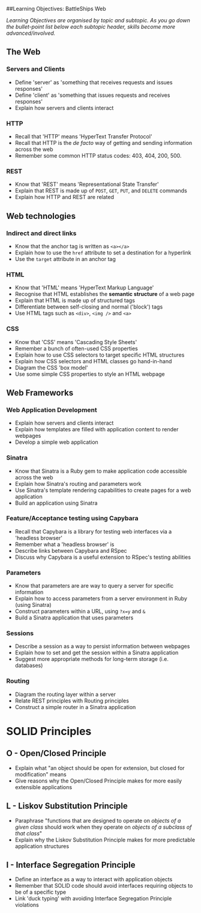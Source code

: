 ##Learning Objectives: BattleShips Web

*Learning Objectives are organised by topic and subtopic. As you go down the bullet-point list below each subtopic header, skills become more advanced/involved.*

## The Web

### Servers and Clients
* Define 'server' as 'something that receives requests and issues responses'
* Define 'client' as 'something that issues requests and receives responses'
* Explain how servers and clients interact

### HTTP
* Recall that 'HTTP' means 'HyperText Transfer Protocol'
* Recall that HTTP is the _de facto_ way of getting and sending information across the web
* Remember some common HTTP status codes: 403, 404, 200, 500.

### REST
* Know that 'REST' means 'Representational State Transfer'
* Explain that REST is made up of `POST`, `GET`, `PUT`, and `DELETE` commands
* Explain how HTTP and REST are related

## Web technologies

### Indirect and direct links
* Know that the anchor tag is written as `<a></a>`
* Explain how to use the `href` attribute to set a destination for a hyperlink
* Use the `target` attribute in an anchor tag

### HTML
* Know that 'HTML' means 'HyperText Markup Language'
* Recognise that HTML establishes the **semantic structure** of a web page
* Explain that HTML is made up of structured tags
* Differentiate between self-closing and normal ('block') tags
* Use HTML tags such as `<div>`, `<img />` and `<a>`

### CSS
* Know that 'CSS' means 'Cascading Style Sheets'
* Remember a bunch of often-used CSS properties
* Explain how to use CSS selectors to target specific HTML structures
* Explain how CSS selectors and HTML classes go hand-in-hand
* Diagram the CSS 'box model'
* Use some simple CSS properties to style an HTML webpage

## Web Frameworks

### Web Application Development
* Explain how servers and clients interact
* Explain how templates are filled with application content to render webpages
* Develop a simple web application

### Sinatra
* Know that Sinatra is a Ruby gem to make application code accessible across the web
* Explain how Sinatra's routing and parameters work
* Use Sinatra's template rendering capabilities to create pages for a web application
* Build an application using Sinatra

### Feature/Acceptance testing using Capybara
* Recall that Capybara is a library for testing web interfaces via a 'headless browser'
* Remember what a 'headless browser' is
* Describe links between Capybara and RSpec
* Discuss why Capybara is a useful extension to RSpec's testing abilities

### Parameters
* Know that parameters are are way to query a server for specific information
* Explain how to access parameters from a server environment in Ruby (using Sinatra)
* Construct parameters within a URL, using `?x=y` and `&`
* Build a Sinatra application that uses parameters

### Sessions
* Describe a session as a way to persist information between webpages
* Explain how to set and get the session within a Sinatra application
* Suggest more appropriate methods for long-term storage (i.e. databases)

### Routing
* Diagram the routing layer within a server
* Relate REST principles with Routing principles
* Construct a simple router in a Sinatra application

# SOLID Principles
## O - Open/Closed Principle
* Explain what "an object should be open for extension, but closed for modification" means
* Give reasons why the Open/Closed Principle makes for more easily extensible applications

## L - Liskov Substitution Principle
* Paraphrase "functions that are designed to operate on _objects of a given class_ should work when they operate on _objects of a subclass of that class_"
* Explain why the Liskov Substitution Principle makes for more predictable application structures

## I - Interface Segregation Principle
* Define an interface as a way to interact with application objects
* Remember that SOLID code should avoid interfaces requiring objects to be of a specific type
* Link 'duck typing' with avoiding Interface Segregation Principle violations
